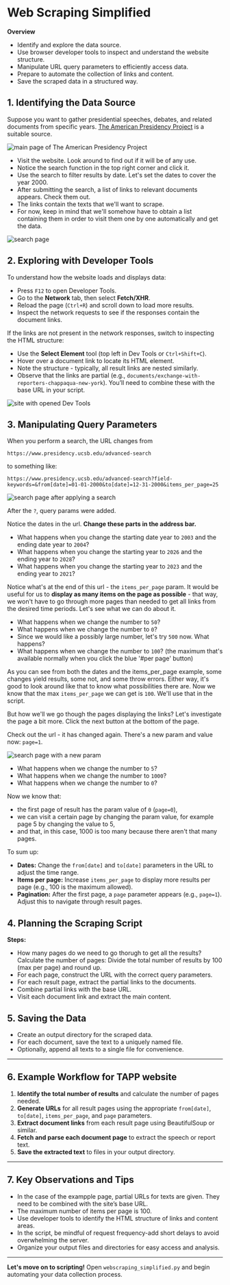# Web Scraping Simplified

**Overview**

- Identify and explore the data source.
- Use browser developer tools to inspect and understand the website structure.
- Manipulate URL query parameters to efficiently access data.
- Prepare to automate the collection of links and content.
- Save the scraped data in a structured way.


## 1. Identifying the Data Source

Suppose you want to gather presidential speeches, debates, and related documents from specific years. [The American Presidency Project](https://www.presidency.ucsb.edu) is a suitable source.

![main page of The American Presidency Project](screenshots/main_page.png)

- Visit the website. Look around to find out if it will be of any use.
- Notice the search function in the top right corner and click it.
- Use the search to filter results by date. Let's set the dates to cover the year 2000.
- After submitting the search, a list of links to relevant documents appears. Check them out.
- The links contain the texts that we'll want to scrape.
- For now, keep in mind that we'll somehow have to obtain a list containing them in order to visit them one by one automatically and get the data.

![search page](screenshots/search_page.png)

## 2. Exploring with Developer Tools

To understand how the website loads and displays data:

- Press `F12` to open Developer Tools.
- Go to the **Network** tab, then select **Fetch/XHR**.
- Reload the page (`Ctrl+R`) and scroll down to load more results.
- Inspect the network requests to see if the responses contain the document links.

If the links are not present in the network responses, switch to inspecting the HTML structure:

- Use the **Select Element** tool (top left in Dev Tools or `Ctrl+Shift+C`).
- Hover over a document link to locate its HTML element.
- Note the structure - typically, all result links are nested similarly.
- Observe that the links are partial (e.g., `documents/exchange-with-reporters-chappaqua-new-york`). You’ll need to combine these with the base URL in your script.

![site with opened Dev Tools](screenshots/link_element.png)

## 3. Manipulating Query Parameters

When you perform a search, the URL changes from
```
https://www.presidency.ucsb.edu/advanced-search
```

to something like:

```
https://www.presidency.ucsb.edu/advanced-search?field-keywords=&from[date]=01-01-2000&to[date]=12-31-2000&items_per_page=25
```
![search page after applying a search](screenshots/search_page.png)

After the `?`, query params were added.

Notice the dates in the url. **Change these parts in the address bar.**
* What happens when you change the starting date year to `2003` and the ending date year to `2004`?
* What happens when you change the starting year to `2026` and the ending year to `2028`?
* What happens when you change the starting year to `2023` and the ending year to `2021`?

Notice what's at the end of this url - the `items_per_page` param. It would be useful for us to **display as many items on the page as possible** - that way, we won't have to go through more pages than needed to get all links from the desired time periods. Let's see what we can do about it.
* What happens when we change the number to `50`?
* What happens when we change the number to `0`?
* Since we would like a possibly large number, let's try `500` now. What happens?
* What happens when we change the number to `100`? (the maximum that's available normally when you click the blue '#per page' button)

As you can see from both the dates and the items_per_page example, some changes yield results, some not, and some throw errors. Either way, it's good to look around like that to know what possibilities there are. Now we know that the max `items_per_page` we can get is `100`. We'll use that in the script.

But how we'll we go though the pages displaying the links? Let's investigate the page a bit more. Click the next button at the bottom of the page.

Check out the url - it has changed again. There's a new param and value now: `page=1`.

![search page with a new param](screenshots/next_page.png)
* What happens when we change the number to `5`?
* What happens when we change the number to `1000`?
* What happens when we change the number to `0`?

Now we know that:
* the first page of result has the param value of `0` (`page=0`),
* we can visit a certain page by changing the param value, for example page 5 by changing the value to 5,
* and that, in this case, 1000 is too many because there aren't that many pages.

To sum up:

- **Dates:** Change the `from[date]` and `to[date]` parameters in the URL to adjust the time range.
- **Items per page:** Increase `items_per_page` to display more results per page (e.g., 100 is the maximum allowed).
- **Pagination:** After the first page, a `page` parameter appears (e.g., `page=1`). Adjust this to navigate through result pages.


## 4. Planning the Scraping Script

**Steps:**

- How many pages do we need to go thorugh to get all the results? Calculate the number of pages:
Divide the total number of results by 100 (max per page) and round up.
- For each page, construct the URL with the correct query parameters.
- For each result page, extract the partial links to the documents.
- Combine partial links with the base URL.
- Visit each document link and extract the main content.


## 5. Saving the Data

- Create an output directory for the scraped data.
- For each document, save the text to a uniquely named file.
- Optionally, append all texts to a single file for convenience.

---

## 6. Example Workflow for TAPP website

1. **Identify the total number of results** and calculate the number of pages needed.
2. **Generate URLs** for all result pages using the appropriate `from[date]`, `to[date]`, `items_per_page`, and `page` parameters.
3. **Extract document links** from each result page using BeautifulSoup or similar.
4. **Fetch and parse each document page** to extract the speech or report text.
5. **Save the extracted text** to files in your output directory.

---

## 7. Key Observations and Tips

- In the case of the exampple page, partial URLs for texts are given. They need to be combined with the site’s base URL.
- The maximum number of items per page is 100.
- Use developer tools to identify the HTML structure of links and content areas.
- In the script, be mindful of request frequency-add short delays to avoid overwhelming the server.
- Organize your output files and directories for easy access and analysis.

---

**Let's move on to scripting!**
Open `webscraping_simplified.py` and begin automating your data collection process.

[^1]: webscraping_simplified.md

[^2]: webscraping_simplified.py.py

